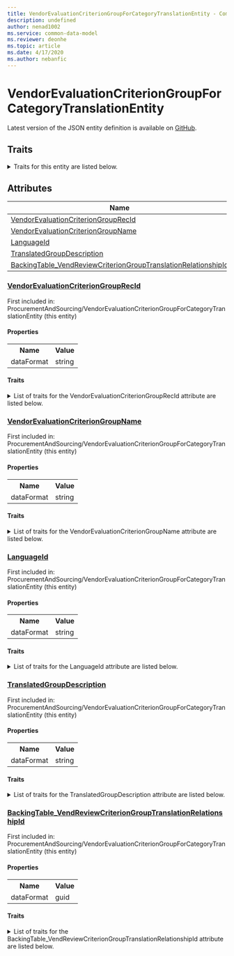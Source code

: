 ```yaml
---
title: VendorEvaluationCriterionGroupForCategoryTranslationEntity - Common Data Model | Microsoft Docs
description: undefined
author: nenad1002
ms.service: common-data-model
ms.reviewer: deonhe
ms.topic: article
ms.date: 4/17/2020
ms.author: nebanfic
---
```


# VendorEvaluationCriterionGroupForCategoryTranslationEntity

  
 Latest version of the JSON entity definition is available on <a href="https://github.com/Microsoft/CDM/tree/master/schemaDocuments/core/erp/Entities/SupplyChain/ProcurementAndSourcing/VendorEvaluationCriterionGroupForCategoryTranslationEntity.cdm.json" target="_blank">GitHub</a>.  

## Traits

<details>
<summary>Traits for this entity are listed below.  
</summary>

**is.CDM.entityVersion**  
  <table><tr><th>Parameter</th><th>Value</th><th>Data type</th><th>Explanation</th></tr><tr><td>versionNumber</td><td>"1.0.0"</td><td>string</td><td>semantic version number of the entity</td></tr></table>

**is.application.releaseVersion**  
  <table><tr><th>Parameter</th><th>Value</th><th>Data type</th><th>Explanation</th></tr><tr><td>releaseVersion</td><td>"10.0.13.0"</td><td>string</td><td>semantic version number of the application introducing this entity</td></tr></table>

</details>

## Attributes

|Name|Description|First Included in Instance|
|---|---|---|
|[VendorEvaluationCriterionGroupRecId](#VendorEvaluationCriterionGroupRecId)||<a href="VendorEvaluationCriterionGroupForCategoryTranslationEntity.md" target="_blank">ProcurementAndSourcing/VendorEvaluationCriterionGroupForCategoryTranslationEntity</a>|
|[VendorEvaluationCriterionGroupName](#VendorEvaluationCriterionGroupName)||<a href="VendorEvaluationCriterionGroupForCategoryTranslationEntity.md" target="_blank">ProcurementAndSourcing/VendorEvaluationCriterionGroupForCategoryTranslationEntity</a>|
|[LanguageId](#LanguageId)||<a href="VendorEvaluationCriterionGroupForCategoryTranslationEntity.md" target="_blank">ProcurementAndSourcing/VendorEvaluationCriterionGroupForCategoryTranslationEntity</a>|
|[TranslatedGroupDescription](#TranslatedGroupDescription)||<a href="VendorEvaluationCriterionGroupForCategoryTranslationEntity.md" target="_blank">ProcurementAndSourcing/VendorEvaluationCriterionGroupForCategoryTranslationEntity</a>|
|[BackingTable_VendReviewCriterionGroupTranslationRelationshipId](#BackingTable_VendReviewCriterionGroupTranslationRelationshipId)||<a href="VendorEvaluationCriterionGroupForCategoryTranslationEntity.md" target="_blank">ProcurementAndSourcing/VendorEvaluationCriterionGroupForCategoryTranslationEntity</a>|

### <a href=#VendorEvaluationCriterionGroupRecId name="VendorEvaluationCriterionGroupRecId">VendorEvaluationCriterionGroupRecId</a>

First included in: ProcurementAndSourcing/VendorEvaluationCriterionGroupForCategoryTranslationEntity (this entity)  

#### Properties

<table><tr><th>Name</th><th>Value</th></tr><tr><td>dataFormat</td><td>string</td></tr></table>

#### Traits

<details>
<summary>List of traits for the VendorEvaluationCriterionGroupRecId attribute are listed below.</summary>

**is.dataFormat.character**  
**is.dataFormat.big**  
**is.dataFormat.array**  
**is.dataFormat.character**  
**is.dataFormat.array**  
</details>

### <a href=#VendorEvaluationCriterionGroupName name="VendorEvaluationCriterionGroupName">VendorEvaluationCriterionGroupName</a>

First included in: ProcurementAndSourcing/VendorEvaluationCriterionGroupForCategoryTranslationEntity (this entity)  

#### Properties

<table><tr><th>Name</th><th>Value</th></tr><tr><td>dataFormat</td><td>string</td></tr></table>

#### Traits

<details>
<summary>List of traits for the VendorEvaluationCriterionGroupName attribute are listed below.</summary>

**is.dataFormat.character**  
**is.dataFormat.big**  
**is.dataFormat.array**  
**is.dataFormat.character**  
**is.dataFormat.array**  
</details>

### <a href=#LanguageId name="LanguageId">LanguageId</a>

First included in: ProcurementAndSourcing/VendorEvaluationCriterionGroupForCategoryTranslationEntity (this entity)  

#### Properties

<table><tr><th>Name</th><th>Value</th></tr><tr><td>dataFormat</td><td>string</td></tr></table>

#### Traits

<details>
<summary>List of traits for the LanguageId attribute are listed below.</summary>

**is.dataFormat.character**  
**is.dataFormat.big**  
**is.dataFormat.array**  
**is.dataFormat.character**  
**is.dataFormat.array**  
</details>

### <a href=#TranslatedGroupDescription name="TranslatedGroupDescription">TranslatedGroupDescription</a>

First included in: ProcurementAndSourcing/VendorEvaluationCriterionGroupForCategoryTranslationEntity (this entity)  

#### Properties

<table><tr><th>Name</th><th>Value</th></tr><tr><td>dataFormat</td><td>string</td></tr></table>

#### Traits

<details>
<summary>List of traits for the TranslatedGroupDescription attribute are listed below.</summary>

**is.dataFormat.character**  
**is.dataFormat.big**  
**is.dataFormat.array**  
**is.dataFormat.character**  
**is.dataFormat.array**  
</details>

### <a href=#BackingTable_VendReviewCriterionGroupTranslationRelationshipId name="BackingTable_VendReviewCriterionGroupTranslationRelationshipId">BackingTable_VendReviewCriterionGroupTranslationRelationshipId</a>

First included in: ProcurementAndSourcing/VendorEvaluationCriterionGroupForCategoryTranslationEntity (this entity)  

#### Properties

<table><tr><th>Name</th><th>Value</th></tr><tr><td>dataFormat</td><td>guid</td></tr></table>

#### Traits

<details>
<summary>List of traits for the BackingTable_VendReviewCriterionGroupTranslationRelationshipId attribute are listed below.</summary>

**is.dataFormat.character**  
**is.dataFormat.big**  
**is.dataFormat.array**  
**is.dataFormat.guid**  
**means.identity.entityId**  
**is.linkedEntity.identifier**  
Marks the attribute(s) that hold foreign key references to a linked (used as an attribute) entity. This attribute is added to the resolved entity to enumerate the referenced entities.  <table><tr><th>Parameter</th><th>Value</th><th>Data type</th><th>Explanation</th></tr><tr><td>entityReferences</td><td><table><tr><th>entityReference</th><th>attributeReference</th></tr><tr><td><a href="../../../Tables/SupplyChain/ProcurementAndSourcing/Main/VendReviewCriterionGroupTranslation.md" target="_blank">/core/erp/Tables/SupplyChain/ProcurementAndSourcing/Main/VendReviewCriterionGroupTranslation.cdm.json/VendReviewCriterionGroupTranslation</a></td><td><a href="../../../Tables/SupplyChain/ProcurementAndSourcing/Main/VendReviewCriterionGroupTranslation.md#RecId" target="_blank">RecId</a></td></tr></table></td><td>entity</td><td>a reference to the constant entity holding the list of entity references</td></tr></table>

**is.dataFormat.guid**  
**is.dataFormat.character**  
**is.dataFormat.array**  
</details>
